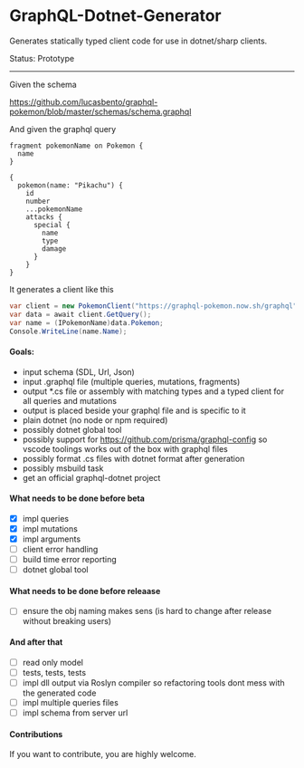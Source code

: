 # GraphQL-Dotnet-Generator

Generates statically typed client code for use in dotnet/sharp clients.

Status: Prototype

-----

Given the schema 

https://github.com/lucasbento/graphql-pokemon/blob/master/schemas/schema.graphql

And given the graphql query

```
fragment pokemonName on Pokemon {
  name
}

{
  pokemon(name: "Pikachu") {
    id
    number
    ...pokemonName
    attacks {
      special {
        name
        type
        damage
      }
    }
}
```

It generates a client like this

```c#
var client = new PokemonClient("https://graphql-pokemon.now.sh/graphql");
var data = await client.GetQuery();
var name = (IPokemonName)data.Pokemon;
Console.WriteLine(name.Name);
```

#### Goals:

* input schema (SDL, Url, Json)
* input .graphql file (multiple queries, mutations, fragments)
* output *.cs file or assembly with matching types and a typed client for all queries and mutations
* output is placed beside your graphql file and is specific to it
* plain dotnet (no node or npm required)
* possibly dotnet global tool
* possibly support for https://github.com/prisma/graphql-config so vscode toolings works out of the box with graphql files
* possibly format .cs files with dotnet format after generation
* possibly msbuild task
* get an official graphql-dotnet project

#### What needs to be done before beta

* [x] impl queries
* [x] impl mutations
* [x] impl arguments
* [ ] client error handling
* [ ] build time error reporting 
* [ ] dotnet global tool

#### What needs to be done before releaase

* [ ] ensure the obj naming makes sens (is hard to change after release without breaking users)

#### And after that

* [ ] read only model
* [ ] tests, tests, tests
* [ ] impl dll output via Roslyn compiler so refactoring tools dont mess with the generated code
* [ ] impl multiple queries files
* [ ] impl schema from server url

#### Contributions
If you want to contribute, you are highly welcome.
